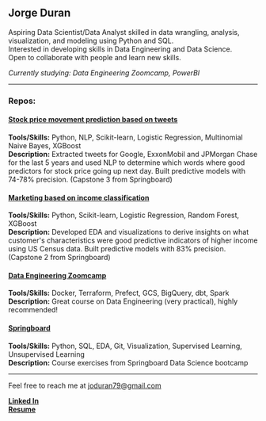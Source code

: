 ## Jorge Duran

Aspiring Data Scientist/Data Analyst skilled in data wrangling, analysis, visualization, and modeling using Python and SQL.
<br>Interested in developing skills in Data Engineering and Data Science.
<br>Open to collaborate with people and learn new skills.

*Currently studying: Data Engineering Zoomcamp, PowerBI*

----

### Repos:

#### [Stock price movement prediction based on tweets](https://github.com/jduran3/Stock_price_movement_prediction_based_on_tweets) 
**Tools/Skills:**  Python, NLP, Scikit-learn, Logistic Regression, Multinomial Naive Bayes, XGBoost
<br>**Description:**  Extracted tweets for Google, ExxonMobil and JPMorgan Chase for the last 5 years and used NLP to determine which words where good predictors for stock price going up next day. Built predictive models with 74-78% precision. (Capstone 3 from Springboard)

#### [Marketing based on income classification](https://github.com/jduran3/Marketing_based_on_income_classification)
**Tools/Skills:**  Python, Scikit-learn, Logistic Regression, Random Forest, XGBoost
<br>**Description:**  Developed EDA and visualizations to derive insights on what customer's characteristics were good predictive indicators of higher income using US Census data. Built predictive models with 83% precision. (Capstone 2 from Springboard)

#### [Data Engineering Zoomcamp](https://github.com/jduran3/data-engineering-zoomcamp)
**Tools/Skills:**  Docker, Terraform, Prefect, GCS, BigQuery, dbt, Spark
<br>**Description:**  Great course on Data Engineering (very practical), highly recommended!

#### [Springboard](https://github.com/jduran3/Springboard)
**Tools/Skills:**  Python, SQL, EDA, Git, Visualization, Supervised Learning, Unsupervised Learning
<br>**Description:**  Course exercises from Springboard Data Science bootcamp

----

Feel free to reach me at [joduran79@gmail.com](mailto:joduran79@gmail.com)

**[Linked In](https://www.linkedin.com/in/jorge-duran-p/)**<br>
**[Resume](https://drive.google.com/file/d/17U8O32M7Xf95rIKo6Ofn5-tZ2FphyMVn/view)**
